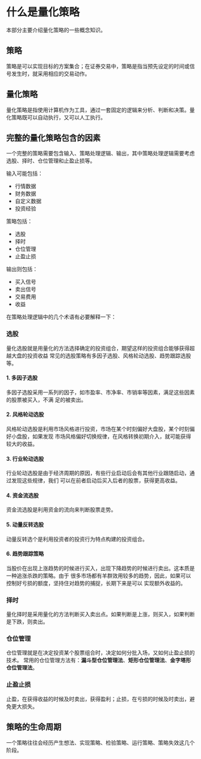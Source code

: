 # 什么是量化策略
本部分主要介绍量化策略的一些概念知识。

## 策略
策略是可以实现目标的方案集合；在证券交易中，策略是指当预先设定的时间或信号发生时，就采用相应的交易动作。

## 量化策略
量化策略是指使用计算机作为工具，通过一套固定的逻辑来分析、判断和决策。量化策略既可以自动执行，又可以人工执行。

## 完整的量化策略包含的因素
一个完整的策略需要包含输入、策略处理逻辑、输出，其中策略处理逻辑需要考虑选股、择时、仓位管理和止盈止损等。

输入可能包括：
* 行情数据
* 财务数据
* 自定义数据
* 投资经验

策略包括：
* 选股
* 择时
* 仓位管理
* 止盈止损

输出则包括：
* 买入信号
* 卖出信号
* 交易费用
* 收益

在策略处理逻辑中的几个术语有必要解释一下：

### 选股
量化选股就是用量化的方法选择确定的投资组合，期望这样的投资组合能够获得超越大盘的投资收益
常见的选股策略有多因子选股、风格轮动选股、趋势跟踪选股等。

#### 1. 多因子选股
多因子选股采用一系列的因子，如市盈率、市净率、市销率等因素，满足这些因素的股票被买入，不满
足的被卖出。

#### 2. 风格轮动选股
风格轮动选股是利用市场风格进行投资，市场在某个时刻偏好大盘股，某个时刻偏好小盘股，如果发现
市场风格偏好切换规律，在风格转换初期介入，就可能获得较大的收益。

#### 3. 行业轮动选股
行业轮动选股是由于经济周期的原因，有些行业启动后会有其他行业跟随启动，通过发现这些规律，我们
可以在前者启动后买入后者的股票，获得更高收益。

#### 4. 资金流选股
资金流选股是利用资金的流向来判断股票走势。

#### 5. 动量反转选股
动量反转选个是利用投资者的投资行为特点构建的投资组合。

#### 6. 趋势跟踪策略
当股价在出现上涨趋势的时候进行买入，出现下降趋势的时候进行卖出。这本质是一种追涨杀跌的策略。由于
很多市场都有羊群效用较多的趋势，因此，如果可以控制好亏损的额度，坚持住对趋势的捕捉，长期下来是可以
实现额外收益的。

### 择时
量化择时是采用量化的方法判断买入卖出点。如果判断是上涨，则买入，如果判断是下跌，则卖出。

### 仓位管理
仓位管理就是在决定投资某个股票组合时，决定如何分批入场，又如何止盈止损的技术。
常用的仓位管理方法有：**漏斗型仓位管理法**、**矩形仓位管理法**、**金字塔形仓位管理法**。

### 止盈止损
止盈，在获得收益的时候及时卖出，获得盈利；止损，在亏损的时候及时卖出，避免更大损失。


## 策略的生命周期
一个策略往往会经历产生想法、实现策略、检验策略、运行策略、策略失效这几个阶段。







